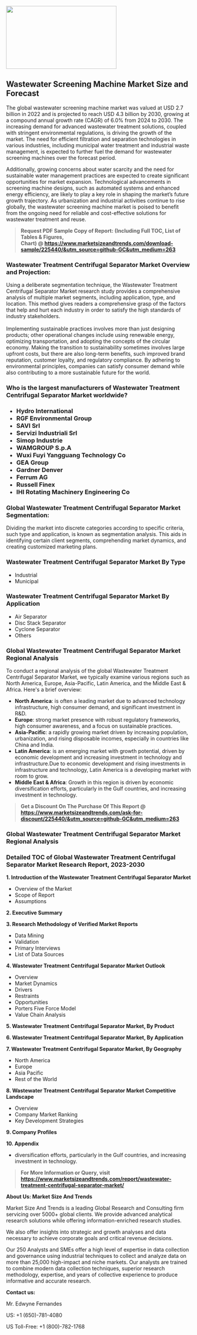 <p><img class="alignnone size-medium wp-image-20088" src="https://ffe5etoiles.com/wp-content/uploads/2024/12/MST1-300x171.png" alt="" width="300" height="171" /></p><h2>Wastewater Screening Machine Market Size and Forecast</h2><p>The global wastewater screening machine market was valued at USD 2.7 billion in 2022 and is projected to reach USD 4.3 billion by 2030, growing at a compound annual growth rate (CAGR) of 6.0% from 2024 to 2030. The increasing demand for advanced wastewater treatment solutions, coupled with stringent environmental regulations, is driving the growth of the market. The need for efficient filtration and separation technologies in various industries, including municipal water treatment and industrial waste management, is expected to further fuel the demand for wastewater screening machines over the forecast period.</p><p>Additionally, growing concerns about water scarcity and the need for sustainable water management practices are expected to create significant opportunities for market expansion. Technological advancements in screening machine designs, such as automated systems and enhanced energy efficiency, are likely to play a key role in shaping the market’s future growth trajectory. As urbanization and industrial activities continue to rise globally, the wastewater screening machine market is poised to benefit from the ongoing need for reliable and cost-effective solutions for wastewater treatment and reuse.</p></p><blockquote id="" class=""><strong>Request PDF Sample Copy of Report: (Including Full TOC, List of Tables &amp; Figures, Chart)&nbsp;@&nbsp;<strong><a href="https://www.marketsizeandtrends.com/download-sample/225440/&utm_source=github-GC&utm_medium=263" target="_blank">https://www.marketsizeandtrends.com/download-sample/225440/&utm_source=github-GC&utm_medium=263</a></strong></strong></blockquote><h3 id="" class="">Wastewater Treatment Centrifugal Separator Market&nbsp;Overview and Projection:</h3><p id="" class="">Using a deliberate segmentation technique, the Wastewater Treatment Centrifugal Separator Market research study provides a comprehensive analysis of multiple market segments, including application, type, and location. This method gives readers a comprehensive grasp of the factors that help and hurt each industry in order to satisfy the high standards of industry stakeholders. <br /> <br />Implementing sustainable practices involves more than just designing products; other operational changes include using renewable energy, optimizing transportation, and adopting the concepts of the circular economy. Making the transition to sustainability sometimes involves large upfront costs, but there are also long-term benefits, such improved brand reputation, customer loyalty, and regulatory compliance. By adhering to environmental principles, companies can satisfy consumer demand while also contributing to a more sustainable future for the world.</p><h3 id="" class="">Who is the largest manufacturers of&nbsp;Wastewater Treatment Centrifugal Separator Market worldwide?</h3><h3 class=""><p><ul><li>Hydro International </li><li> RGF Environmental Group </li><li> SAVI Srl </li><li> Servizi Industriali Srl </li><li> Simop Industrie </li><li> WAMGROUP S.p.A </li><li> Wuxi Fuyi Yangguang Technology Co </li><li> GEA Group </li><li> Gardner Denver </li><li> Ferrum AG </li><li> Russell Finex </li><li> IHI Rotating Machinery Engineering Co</li></ul></p></h3><h3 id="" class="">Global&nbsp;Wastewater Treatment Centrifugal Separator Market Segmentation:</h3><p id="" class="">Dividing the market into discrete categories according to specific criteria, such type and application, is known as segmentation analysis. This aids in identifying certain client segments, comprehending market dynamics, and creating customized marketing plans.</p><h3 id="" class="">Wastewater Treatment Centrifugal Separator Market&nbsp;By Type</h3><p><p><ul><li>Industrial</li><li> Municipal</p></li></ul></p></p><h3 id="" class="">Wastewater Treatment Centrifugal Separator Market&nbsp;By Application</h3><p class=""><p><ul><li>Air Separator</li><li> Disc Stack Separator</li><li> Cyclone Separator</li><li> Others</li></ul></p></p><h3 id="" class="">Global Wastewater Treatment Centrifugal Separator Market Regional Analysis</h3><p id="" class="">To conduct a regional analysis of the global Wastewater Treatment Centrifugal Separator Market, we typically examine various regions such as North America, Europe, Asia-Pacific, Latin America, and the Middle East &amp; Africa. Here's a brief overview:</p><ul><li><strong>North America</strong>: is often a leading market due to advanced technology infrastructure, high consumer demand, and significant investment in R&amp;D.</li><li><strong>Europe</strong>: strong market presence with robust regulatory frameworks, high consumer awareness, and a focus on sustainable practices.</li><li><strong>Asia-Pacific</strong>: a rapidly growing market driven by increasing population, urbanization, and rising disposable incomes, especially in countries like China and India.</li><li><strong>Latin America</strong>: is an emerging market with growth potential, driven by economic development and increasing investment in technology and infrastructure.Due to economic development and rising investments in infrastructure and technology, Latin America is a developing market with room to grow.</li><li><strong>Middle East &amp; Africa</strong>: Growth in this region is driven by economic diversification efforts, particularly in the Gulf countries, and increasing investment in technology.</li></ul><blockquote id="" class=""><strong>Get a Discount On The Purchase Of This Report @ <strong><a href="https://www.marketsizeandtrends.com/ask-for-discount/225440/&utm_source=github-GC&utm_medium=263" target="_blank">https://www.marketsizeandtrends.com/ask-for-discount/225440/&utm_source=github-GC&utm_medium=263</a></strong></strong></blockquote><h3 id="" class="">Global Wastewater Treatment Centrifugal Separator Market Regional Analysis</h3><h3 id="" class="">Detailed TOC of Global Wastewater Treatment Centrifugal Separator Market Research Report, 2023-2030</h3><p id="" class=""><strong>1. Introduction of the Wastewater Treatment Centrifugal Separator Market</strong></p><ul><li>Overview of the Market</li><li>Scope of Report</li><li>Assumptions</li></ul><p id="" class=""><strong>2. Executive Summary</strong></p><p id="" class=""><strong>3. Research Methodology of Verified Market Reports</strong></p><ul><li>Data Mining</li><li>Validation</li><li>Primary Interviews</li><li>List of Data Sources</li></ul><p id="" class=""><strong>4. Wastewater Treatment Centrifugal Separator Market Outlook</strong></p><ul><li>Overview</li><li>Market Dynamics</li><li>Drivers</li><li>Restraints</li><li>Opportunities</li><li>Porters Five Force Model</li><li>Value Chain Analysis</li></ul><p id="" class=""><strong>5. Wastewater Treatment Centrifugal Separator Market, By Product</strong></p><p id="" class=""><strong>6. Wastewater Treatment Centrifugal Separator Market, By Application</strong></p><p id="" class=""><strong>7. Wastewater Treatment Centrifugal Separator Market, By Geography</strong></p><ul><li>North America</li><li>Europe</li><li>Asia Pacific</li><li>Rest of the World</li></ul><p id="" class=""><strong>8. Wastewater Treatment Centrifugal Separator Market Competitive Landscape</strong></p><ul><li>Overview</li><li>Company Market Ranking</li><li>Key Development Strategies</li></ul><p id="" class=""><strong>9. Company Profiles</strong></p><p id="" class=""><strong>10. Appendix</strong></p><ul><li>diversification efforts, particularly in the Gulf countries, and increasing investment in technology.</li></ul><blockquote id="" class=""><strong>For More Information or Query, visit <strong><strong><a href="https://www.marketsizeandtrends.com/report/wastewater-treatment-centrifugal-separator-market/" target="_blank">https://www.marketsizeandtrends.com/report/wastewater-treatment-centrifugal-separator-market/</a></strong></strong></strong></blockquote><p id="" class=""><strong>About Us: Market Size And Trends</strong></p><p id="" class="">Market Size And Trends is a leading Global Research and Consulting firm servicing over 5000+ global clients. We provide advanced analytical research solutions while offering information-enriched research studies.</p><p id="" class="">We also offer insights into strategic and growth analyses and data necessary to achieve corporate goals and critical revenue decisions.</p><p id="" class="">Our 250 Analysts and SMEs offer a high level of expertise in data collection and governance using industrial techniques to collect and analyze data on more than 25,000 high-impact and niche markets. Our analysts are trained to combine modern data collection techniques, superior research methodology, expertise, and years of collective experience to produce informative and accurate research.</p><p id="" class=""><strong>Contact us:</strong></p><p id="" class="">Mr. Edwyne Fernandes</p><p id="" class="">US: +1 (650)-781-4080</p><p id="" class="">US Toll-Free: +1 (800)-782-1768</p>
